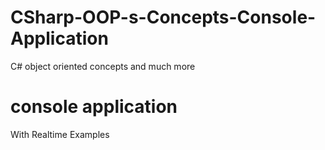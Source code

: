 # CSharp-OOP-s-Concepts-Console-Application

C# object oriented concepts and much more

# console application
With Realtime Examples
